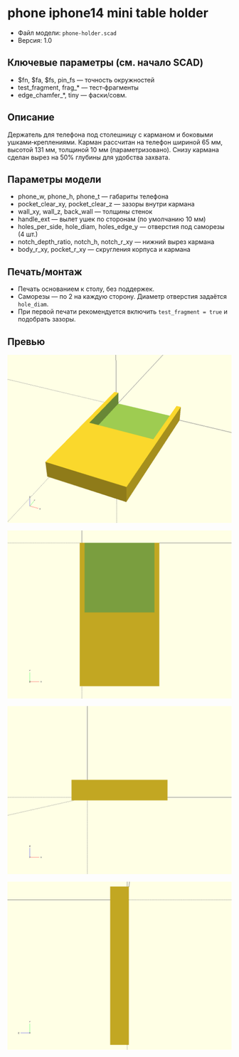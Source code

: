 # phone iphone14 mini table holder

- Файл модели: `phone-holder.scad`
- Версия: 1.0

## Ключевые параметры (см. начало SCAD)
- $fn, $fa, $fs, pin_fs — точность окружностей
- test_fragment, frag_* — тест‑фрагменты
- edge_chamfer_*, tiny — фаски/совм.

## Описание
Держатель для телефона под столешницу с карманом и боковыми ушками‑креплениями. 
Карман рассчитан на телефон шириной 65 мм, высотой 131 мм, толщиной 10 мм (параметризовано). 
Снизу кармана сделан вырез на 50% глубины для удобства захвата.

## Параметры модели
- phone_w, phone_h, phone_t — габариты телефона
- pocket_clear_xy, pocket_clear_z — зазоры внутри кармана
- wall_xy, wall_z, back_wall — толщины стенок
- handle_ext — вылет ушек по сторонам (по умолчанию 10 мм)
- holes_per_side, hole_diam, holes_edge_y — отверстия под саморезы (4 шт.)
- notch_depth_ratio, notch_h, notch_r_xy — нижний вырез кармана
- body_r_xy, pocket_r_xy — скругления корпуса и кармана

## Печать/монтаж
- Печать основанием к столу, без поддержек.
- Саморезы — по 2 на каждую сторону. Диаметр отверстия задаётся `hole_diam`.
- При первой печати рекомендуется включить `test_fragment = true` и подобрать зазоры.

## Превью

![iso](preview.iso.png)

![xy](preview.xy.png)

![xz](preview.xz.png)

![yz](preview.yz.png)

